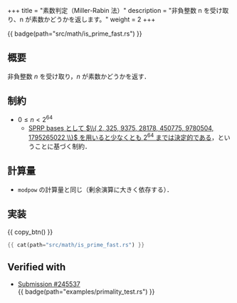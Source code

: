 +++
title = "素数判定（Miller-Rabin 法）"
description = "非負整数 n を受け取り、n が素数かどうかを返します。"
weight = 2
+++

{{ badge(path="src/math/is_prime_fast.rs") }}

## 概要
非負整数 $n$ を受け取り，$n$ が素数かどうかを返す．

## 制約
- $0 \leq n < 2^{64}$
    - [SPRP bases として $\\{ 2, 325, 9375, 28178, 450775, 9780504, 1795265022 \\}$ を用いると少なくとも $2^{64}$ までは決定的である](https://miller-rabin.appspot.com/)，ということに基づく制約．

## 計算量
- `modpow` の計算量と同じ（剰余演算に大きく依存する）．

## 実装
{{ copy_btn() }}
```rs
{{ cat(path="src/math/is_prime_fast.rs") }}
```

## Verified with
- [Submission #245537](https://judge.yosupo.jp/submission/245537)<br>{{ badge(path="examples/primality_test.rs") }}
